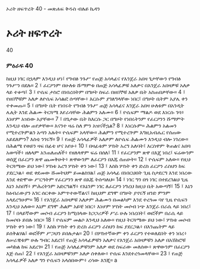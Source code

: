 ﻿
 ኦሪት ዘፍጥረት 40 - መጽሐፍ ቅዱስ ብሉይ ኪዳን
# ኦሪት ዘፍጥረት
40
### ምዕራፍ 40
ከዚህ ነገር በኋላም እንዲህ ሆነ፤ የግብፅ ንጉሥ የጠጅ አሳላፊና የእንጀራ አበዛ ጌታቸውን የግብፅ ንጉሥን በደሉ።
2 ፤ ፈርዖንም በሁለቱ ሹማምቱ በጠጅ አሳላፊዎቹ አለቃና በእንጀራ አበዛዎቹ አለቃ ላይ ተቆጣ፤
3 ፤ ዮሴፍ ታስሮ በነበረበትም በግዞት ስፍራ በዘበኞቹ አለቃ ቤት አስጠበቃቸው።
4 ፤ የዘበኞቹም አለቃ ለዮሴፍ አሳልፎ ሰጣቸው፥ እርሱም ያገለግላቸው ነበር፤ በግዞት ቤትም አያሌ ቀን ተቀመጡ።
5 ፤ በግዞት ቤት የነበሩት የግብፅ ንጉሥ ጠጅ አሳላፊና እንጀራ አበዛ ሁለቱም በአንዲት ሌሊት እንደ ሕልሙ ትርጓሜ እየራሳቸው ሕልምን አለሙ።
6 ፤ ዮሴፍም ማልዶ ወደ እነርሱ ገባ፥ እነሆም አዝነው አያቸው።
7 ፤ በጌታው ቤት ከእርሱ ጋር በግዞት የነበሩትንም የፈርዖንን ሹማምት እንዲህ ብሎ ጠየቃቸው። እናንተ ዛሬ ስለ ምን አዝናችኋል?
8 ፤ እነርሱም። ሕልምን አልመን የሚተረጕምልን አጣን አሉት። ዮሴፍም አላቸው። ሕልምን የሚተረጕም እግዚአብሔር የሰጠው አይደለምን? እስቲ ንገሩኝ።
9 ፤ የጠጅ አሳላፊዎች አለቃም ለዮሴፍ ሕልሙን እንዲህ ብሎ ነገረው። በሕልሜ የወይን ዛፍ በፊቴ ሆና አየሁ፥
10 ፤ በዛፊቱም ሦስት አረግ አለባት፤ እርስዋም ቅጠልና አበባ አወጣች፥ ዘለላም አንጠለጠለች፥ የዘለላዋም ፍሬ በሰለ፤
11 ፤ የፈርዖንም ጽዋ በእጄ ነበረ፤ ፍሬውንም ወስጄ በፈርዖን ጽዋ ጨመቅሁት፥ ጽዋውንም ለፈርዖን በእጁ ሰጠሁት።
12 ፤ ዮሴፍም አለው። የዚህ ትርጓሜው ይህ ነው፤ ሦስቱ አረግ ሦስት ቀን ነው፤
13 ፤ እስከ ሦስት ቀን ድረስ ፈርዖን ራስህን ከፍ ያደርጋል፥ ወደ ቀደመው ሹመትህም ይመልስሃል፤ ጠጅ አሳላፊ በነበርህበት ጊዜ ስታደርግ እንደ ነበረው እንደ ቀድሞው ሥርዓትም የፈርዖንን ጽዋ በእጁ ትሰጣለህ።
14 ፤ ነገር ግን በጎ ነገር በተደረገልህ ጊዜ እኔን አስበኝ፥ ምሕረትንም አድርግልኝ፥ የእኔንም ነገር ለፈርዖን ነግረህ ከዚህ ቤት አውጣኝ፤
15 ፤ እኔን ከዕብራውያን አገር ሰርቀው አምጥተውኛልና፤ ከዚህም ደግሞ በግዞት ያኖሩኝ ዘንድ ምንም አላደረግሁም።
16 ፤ የእንጀራ አበዛዎቹ አለቃም ሕልሙን በመልካም እንደ ተረጎመ ባየ ጊዜ ዮሴፍን እንዲህ አለው። እኔም ደግሞ ሕልም አይቼ ነበር፥ እነሆም ሦስት መሶብ ነጭ እንጀራ በራሴ ላይ ነበረ፤
17 ፤ በላይኛውም መሶብ ፈርዖን ከሚበላው ከጋጋሪዎች ሥራ ሁሉ ነበረበት፤ ወፎችም በራሴ ላይ ከመሶቡ ይበሉ ነበር።
18 ፤ ዮሴፍም መልሶ እንዲህ አለው። የዚህ ትርጓሜው ይህ ነው፤ ሦስቱ መሶብ ሦስት ቀን ነው፤
19 ፤ እስከ ሦስት ቀን ድረስ ፈርዖን ራስህን ከፍ ያደርጋል፥ በእንጨትም ላይ ይሰቅልሃል፤ ወፎችም ሥጋህን ይበሉታል።
20 ፤ በሦስተኛውም ቀን ፈርዖን የተወለደበት ቀን ነበረ፥ ለሠራዊቱም ሁሉ ግብር አደረገ፤ የጠጅ አሳላፊዎቹን አለቃና የእንጀራ አበዛዎቹን አለቃ በአሽከሮቹ መካከል ከፍ አደረገ።
21 ፤ የጠጅ አሳለፊዎቹንም አለቃ ወደ ስፍራው መለሰው፥ ጽዋውንም በፈርዖን እጅ ሰጠ፤
22 ፤ የእንጀራ አበዛዎቹንም አለቃ ሰቀለው፥ ዮሴፍ እንደተረጎመላቸው።
23 ፤ የጠጅ አሳላፊዎች አለቃ ግን ዮሴፍን አላሰበውም፥ ረሳው እንጂ። a 
